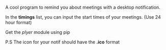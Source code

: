 A cool program to remind you about meetings with a desktop notification. 

In the **timings** list, you can input the start times of your meetings. (Use 24 hour format)

Get the *plyer* module using pip

P.S The icon for your notif should have the **.ico** format
